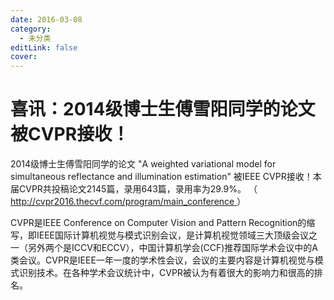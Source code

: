 ```yaml
---
date: 2016-03-08
category:
  - 未分类
editLink: false
cover: 
---
```



# 喜讯：2014级博士生傅雪阳同学的论文被CVPR接收！

2014级博士生傅雪阳同学的论文  "A weighted variational model for simultaneous reflectance
and illumination estimation"  被IEEE CVPR接收！本届CVPR共投稿论文2145篇，录用643篇，录用率为29.9%。
（ [ http://cvpr2016.thecvf.com/program/main_conference
](http://cvpr2016.thecvf.com/program/main_conference) ）


<!-- more -->


CVPR是IEEE Conference on Computer Vision and Pattern
Recognition的缩写，即IEEE国际计算机视觉与模式识别会议，是计算机视觉领域三大顶级会议之一（另外两个是ICCV和ECCV），中国计算机学会(CCF)推荐国际学术会议中的A类会议。CVPR是IEEE一年一度的学术性会议，会议的主要内容是计算机视觉与模式识别技术。在各种学术会议统计中，CVPR被认为有着很大的影响力和很高的排名。

